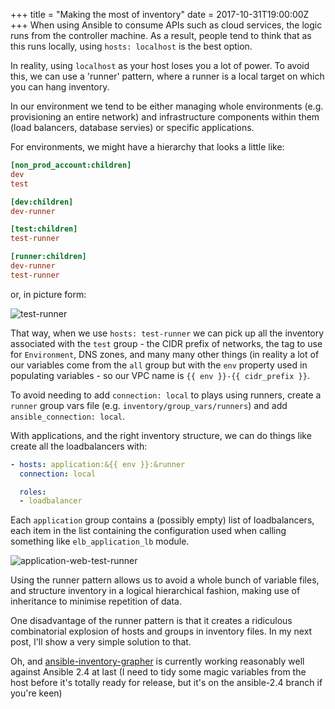 +++
title = "Making the most of inventory"
date = 2017-10-31T19:00:00Z
+++
When using Ansible to consume APIs such as cloud services, the
logic runs from the controller machine. As a result, people tend
to think that as this runs locally, using `hosts: localhost` is
the best option.

In reality, using `localhost` as your host loses you a lot of power.
To avoid this, we can use a 'runner' pattern, where a runner
is a local target on which you can hang inventory.

In our environment we tend to be either managing whole environments
(e.g. provisioning an entire network) and infrastructure components
within them (load balancers, database servies) or specific applications.

For environments, we might have a hierarchy that looks a little like:

```ini
[non_prod_account:children]
dev
test

[dev:children]
dev-runner

[test:children]
test-runner

[runner:children]
dev-runner
test-runner
```

or, in picture form:

![test-runner](/images/test-runner.png)


That way, when we use `hosts: test-runner` we can pick up all the
inventory associated with the `test` group - the CIDR prefix of networks,
the tag to use for `Environment`, DNS zones, and many many other things
(in reality a lot of our variables come from the `all` group but with
the `env` property used in populating variables - so our VPC name
is `{{ env }}-{{ cidr_prefix }}`.


To avoid needing to add `connection: local` to plays using runners,
create a `runner` group vars file (e.g. `inventory/group_vars/runners`)
and add `ansible_connection: local`.

With applications, and the right inventory structure, we can do things
like create all the loadbalancers with:

```yaml
- hosts: application:&{{ env }}:&runner
  connection: local

  roles:
  - loadbalancer
```

Each `application` group contains a (possibly empty) list of loadbalancers,
each item in the list containing the configuration used when calling
something like `elb_application_lb` module.

![application-web-test-runner](/images/application-web-test-runner.png)

Using the runner pattern allows us to avoid a whole bunch of variable files,
and structure inventory in a logical hierarchical fashion, making use of
inheritance to minimise repetition of data.

One disadvantage of the runner pattern is that it creates a ridiculous
combinatorial explosion of hosts and groups in inventory files. In my
next post, I'll show a very simple solution to that.

Oh, and [ansible-inventory-grapher](https://github.com/willthames/ansible-inventory-grapher)
is currently working reasonably well against Ansible 2.4 at last (I need
to tidy some magic variables from the host before it's totally ready for
release, but it's on the ansible-2.4 branch if you're keen)

